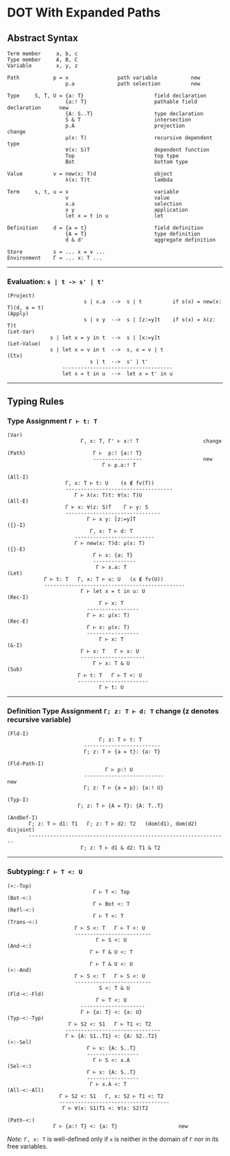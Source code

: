 # DOT With Expanded Paths

## Abstract Syntax

    Term member     a, b, c
    Type member     A, B, C
    Variable        x, y, z

    Path           p = x			    path variable			new
                       p.a			    path selection			new

    Type     S, T, U = {a: T}                       field declaration
                       {a:! T}                      pathable field declaration		new
                       {A: S..T}                    type declaration
                       S & T                        intersection
                       p.A                          projection				change
                       μ(x: T)                      recursive dependent type
                       ∀(x: S)T                     dependent function
                       Top                          top type
                       Bot                          bottom type

    Value          v = new(x: T)d                   object
                       λ(x: T)t                     lambda

    Term     s, t, u = x                            variable
                       v                            value
                       x.a                          selection
                       x y                          application
                       let x = t in u               let

    Definition     d = {a = t}                      field definition
                       {A = T}                      type definition
                       d & d'                       aggregate definition

    Store          s = ... x = v ...
    Environment    Γ = ... x: T ...

***

### Evaluation: `s | t -> s' | t'`

    (Project)
                             s | x.a  -->  s | t          if s(x) = new(x: T)(d, a = t)
    (Apply)
                             s | x y  -->  s | [z:=y]t    if s(x) = λ(z: T)t
    (Let-Var)
                  s | let x = y in t  -->  s | [x:=y]t
    (Let-Value)
                  s | let x = v in t  -->  s, x = v | t
    (Ctx)
                               s | t  -->  s' | t'
                      ------------------------------------
                      let x = t in u  -->  let x = t' in u

***

## Typing Rules

### Type Assignment `Γ ⊢ t: T`

    (Var)
                            Γ, x: T, Γ' ⊢ x:! T						change

    (Path)                      Г ⊢  p:! {a:! T}
                                ----------------					new
                                   Г ⊢ p.a:! T

    (All-I)
                       Γ, x: T ⊢ t: U    (x ∉ fv(T))
                       -----------------------------------
                          Γ ⊢ λ(x: T)t: ∀(x: T)U
    (All-E)
                       Γ ⊢ x: ∀(z: S)T    Γ ⊢ y: S
                       -------------------------------
                              Γ ⊢ x y: [z:=y]T
    ({}-I)
                               Γ, x: T ⊢ d: T
                          --------------------------
                          Γ ⊢ new(x: T)d: μ(x: T)
    ({}-E)
                                Γ ⊢ x: {a: T}
                                --------------
                                 Γ ⊢ x.a: T
    (Let)
                Γ ⊢ t: T   Γ, x: T ⊢ u: U   (x ∉ fv(U))
                ----------------------------------------------
                            Γ ⊢ let x = t in u: U
    (Rec-I)
                                  Γ ⊢ x: T
                              -----------------
                              Γ ⊢ x: μ(x: T)
    (Rec-E)
                              Γ ⊢ x: μ(x: T)
                              -----------------
                                  Γ ⊢ x: T
    (&-I)
                            Γ ⊢ x: T   Γ ⊢ x: U
                            ---------------------
                                Γ ⊢ x: T & U
    (Sub)
                           Γ ⊢ t: T   Γ ⊢ T <: U
                           -----------------------
                                  Γ ⊢ t: U

***

### Definition Type Assignment `Γ; z: T ⊢ d: T`						change (z denotes recursive variable)

    (Fld-I)
                                  Γ; z: T ⊢ t: T
                             -------------------------
                             Γ; z: T ⊢ {a = t}: {a: T}

    (Fld-Path-I)
                                    Г ⊢ p:! U
                             --------------------------					new
                             Г; z: T ⊢ {a = p}: {a:! U}

    (Typ-I)
                           Γ; z: T ⊢ {A = T}: {A: T..T}

    (AndDef-I)
           Γ; z: T ⊢ d1: T1   Γ; z: T ⊢ d2: T2   (dom(d1), dom(d2) disjoint)
           -----------------------------------------------------------------
                            Γ; z: T ⊢ d1 & d2: T1 & T2


***

### Subtyping: `Γ ⊢ T <: U`

    (<:-Top)
                                Γ ⊢ T <: Top
    (Bot-<:)
                                Γ ⊢ Bot <: T
    (Refl-<:)
                                Γ ⊢ T <: T
    (Trans-<:)
                          Γ ⊢ S <: T   Γ ⊢ T <: U
                          -------------------------
                                 Γ ⊢ S <: U
    (And-<:)
                               Γ ⊢ T & U <: T

                               Γ ⊢ T & U <: U
    (<:-And)
                          Γ ⊢ S <: T   Γ ⊢ S <: U
                          -------------------------
                                  S <: T & U
    (Fld-<:-Fld)
                                 Γ ⊢ T <: U
                            ---------------------
                            Γ ⊢ {a: T} <: {a: U}
    (Typ-<:-Typ)
                        Γ ⊢ S2 <: S1   Γ ⊢ T1 <: T2
                       -------------------------------
                       Γ ⊢ {A: S1..T1} <: {A: S2..T2}
    (<:-Sel)
                              Γ ⊢ x: {A: S..T}
                              -----------------
                                Γ ⊢ S <: x.A
    (Sel-<:)
                              Γ ⊢ x: {A: S..T}
                              -----------------
                               Γ ⊢ x.A <: T
    (All-<:-All)
                     Γ ⊢ S2 <: S1   Γ, x: S2 ⊢ T1 <: T2
                     ------------------------------------
                      Γ ⊢ ∀(x: S1)T1 <: ∀(x: S2)T2

    (Path-<:)		   
    			   Г ⊢ {a:! T} <: {a: T}					new


*Note:* `Γ, x: T` is well-defined only if `x` is neither in the domain of `Γ` nor in
its free variables.
